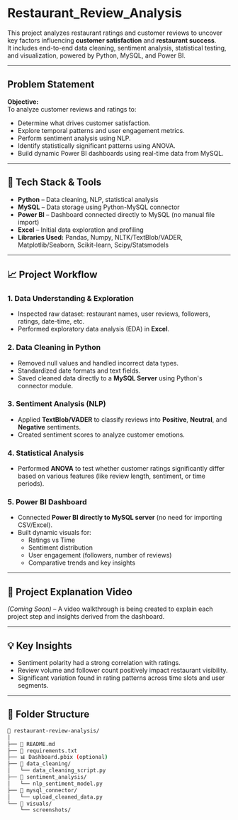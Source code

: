 # Restaurant_Review_Analysis

This project analyzes restaurant ratings and customer reviews to uncover key factors influencing **customer satisfaction** and **restaurant success**.  
It includes end-to-end data cleaning, sentiment analysis, statistical testing, and visualization, powered by Python, MySQL, and Power BI.

---

## Problem Statement

**Objective:**  
To analyze customer reviews and ratings to:
- Determine what drives customer satisfaction.
- Explore temporal patterns and user engagement metrics.
- Perform sentiment analysis using NLP.
- Identify statistically significant patterns using ANOVA.
- Build dynamic Power BI dashboards using real-time data from MySQL.

---

## 🧰 Tech Stack & Tools

- **Python** – Data cleaning, NLP, statistical analysis
- **MySQL** – Data storage using Python-MySQL connector
- **Power BI** – Dashboard connected directly to MySQL (no manual file import)
- **Excel** – Initial data exploration and profiling
- **Libraries Used:** Pandas, Numpy, NLTK/TextBlob/VADER, Matplotlib/Seaborn, Scikit-learn, Scipy/Statsmodels

---

## 📈 Project Workflow

### 1. **Data Understanding & Exploration**
- Inspected raw dataset: restaurant names, user reviews, followers, ratings, date-time, etc.
- Performed exploratory data analysis (EDA) in **Excel**.

### 2. **Data Cleaning in Python**
- Removed null values and handled incorrect data types.
- Standardized date formats and text fields.
- Saved cleaned data directly to a **MySQL Server** using Python's connector module.

### 3. **Sentiment Analysis (NLP)**
- Applied **TextBlob/VADER** to classify reviews into **Positive**, **Neutral**, and **Negative** sentiments.
- Created sentiment scores to analyze customer emotions.

### 4. **Statistical Analysis**
- Performed **ANOVA** to test whether customer ratings significantly differ based on various features (like review length, sentiment, or time periods).

### 5. **Power BI Dashboard**
- Connected **Power BI directly to MySQL server** (no need for importing CSV/Excel).
- Built dynamic visuals for:
  - Ratings vs Time
  - Sentiment distribution
  - User engagement (followers, number of reviews)
  - Comparative trends and key insights

---

## 🎥 Project Explanation Video
*(Coming Soon)* – A video walkthrough is being created to explain each project step and insights derived from the dashboard.

---

## 💡 Key Insights

- Sentiment polarity had a strong correlation with ratings.
- Review volume and follower count positively impact restaurant visibility.
- Significant variation found in rating patterns across time slots and user segments.

---

## 📂 Folder Structure

```bash
📁 restaurant-review-analysis/
│
├── 📄 README.md
├── 📄 requirements.txt
├── 📊 Dashboard.pbix (optional)
├── 📁 data_cleaning/
│   └── data_cleaning_script.py
├── 📁 sentiment_analysis/
│   └── nlp_sentiment_model.py
├── 📁 mysql_connector/
│   └── upload_cleaned_data.py
└── 📁 visuals/
    └── screenshots/
